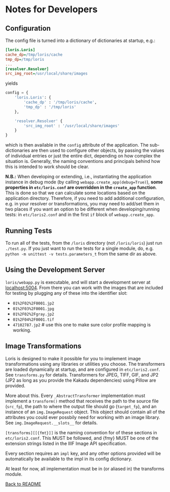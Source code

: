 Notes for Developers
====================

Configuration
-------------

The config file is turned into a dictionary of dictionaries at startup, e.g.:

```ini
[loris.Loris]
cache_dp=/tmp/loris/cache
tmp_dp=/tmp/loris
...
[resolver.Resolver]
src_img_root=/usr/local/share/images
```

yields

```python
config = {
	'loris.Loris': {
		'cache_dp' : '/tmp/loris/cache',
		'tmp_dp' : '/tmp/loris'
	},

	'resolver.Resolver' {
		'src_img_root' : '/usr/local/share/images'
	}
}
```

which is then available in the `config` attribute of the application. The sub-dictionaries are then used to configure other objects, by passing the values of individual entries or just the entire dict, depending on how complex the situation is. Generally, the naming conventions and principals behind how this is intended to work should be clear.

__N.B.:__ When developing or extending, i.e., instantiating the application instance in debug mode (by calling `webapp.create_app(debug=True)`), __some properties in `etc/loris.conf` are overridden in the `create_app` function__. This is done so that we can calculate some locations based on the application directory. Therefore, if you need to add additional configuration, e.g. in your resolver or transformations, you may need to add/set them in two places if you want an option to be different when developing/running tests: in `etc/loris2.conf` and in the first `if` block of `webapp.create_app`.

Running Tests
-------------
To run all of the tests, from the `/loris` directory (not `/loris/loris`) just run `./test.py`. If you just want to run the tests for a single module, do, e.g. `python -m unittest -v tests.parameters_t` from the same dir as above.

Using the Development Server
----------------------------
`loris/webapp.py` is executable, and will start a development server at [localhost:5004](http://localhost:5004). From there you can work with the images that are included for testing by plugging any of these into the identifier slot:

 * `01%2F02%2F0001.jp2`
 * `01%2F03%2F0001.jpg`
 * `01%2F02%2Fgray.jp2`
 * `01%2F04%2F0001.tif`
 * `47102787.jp2` # use this one to make sure color profile mapping is working.

Image Transformations
---------------------
Loris is designed to make it possible for you to implement image transformations using any libraries or utilities you choose. The transformers are loaded dynamically at startup, and are configured in `etc/loris2.conf`. See `transforms.py` for details. Transformers for JPEG, TIFF, GIF, and JP2 (JP2 as long as you provide the Kakadu dependencies) using Pillow are provided. 

More about this. Every `_AbstractTransformer` implementation must implement a `transform()` method that receives the path to the source file (`src_fp`), the path to where the output file should go (`target_fp`), and an instance of an `img.ImageRequest` object. This object should contain all of the attributes you could ever possbily need for working with an image library. See `img.ImageRequest.__slots__` for details.

`[transforms][[{fmt}]]` is the naming convention for of these sections in `etc/loris2.conf`. This MUST be followed, and {fmy} MUST be one of the extension strings listed in the IIIF Image API specification.

Every section requires an `impl` key, and any other options provided will be automatically be available to the impl in its config dictionary.

At least for now, all implementation must be in (or aliased in) the transforms module. 

[Back to README](../README.md)

